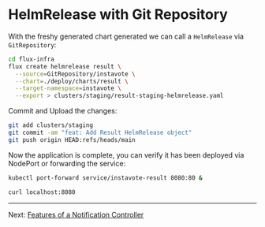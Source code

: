 # HelmRelease with Git Repository

With the freshy generated chart generated we can call a `HelmRelease` via `GitRepository`:

```sh
cd flux-infra
flux create helmrelease result \
  --source=GitRepository/instavote \
  --chart=./deploy/charts/result \
  --target-namespace=instavote \
  --export > clusters/staging/result-staging-helmrelease.yaml
```

Commit and Upload the changes:

```sh
git add clusters/staging
git commit -am "feat: Add Result HelmRelease object"
git push origin HEAD:refs/heads/main
```

Now the application is complete, you can verify it has been deployed via NodePort
or forwarding the service:

```sh
kubectl port-forward service/instavote-result 8080:80 &

curl localhost:8080
```

---
Next: [Features of a Notification Controller](../04-Monitoring-and-Alerting/01-Features-of-a-Notification-Controller.md)
